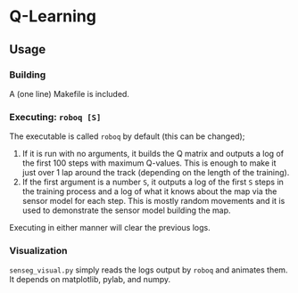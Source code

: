 # Q-Learning

## Usage
### Building
A (one line) Makefile is included.  
### Executing: `roboq [S]`
The executable is called `roboq` by default (this can be changed); 
1. If it is run with no arguments, it builds the Q matrix and outputs a log of the first 100 steps with maximum Q-values. This is enough to make it just over 1 lap around the track (depending on the length of the training).
2. If the first argument is a number `S`, it outputs a log of the first `S` steps in the training process and a log of what it knows about the map via the sensor model for each step. This is mostly random movements and it is used to demonstrate the sensor model building the map.  

Executing in either manner will clear the previous logs.
### Visualization
`senseg_visual.py` simply reads the logs output by `roboq` and animates them. It depends on matplotlib, pylab, and numpy.
